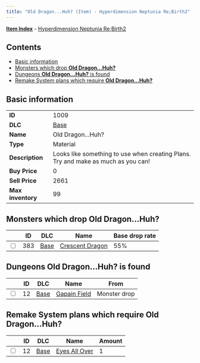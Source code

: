 ```yaml
---
title: "Old Dragon...Huh? (Item) - Hyperdimension Neptunia Re;Birth2"
---
```


[**Item Index**](/neptunia/rb2/item/index.html) - [Hyperdimension Neptunia Re;Birth2](/neptunia/rb2)

## Contents

- [Basic information](#basic-information)
- [Monsters which drop **Old Dragon...Huh?**](#monsters-which-drop-old-dragonhuh)
- [Dungeons **Old Dragon...Huh?** is found](#dungeons-old-dragonhuh-is-found)
- [Remake System plans which require **Old Dragon...Huh?**](#remake-system-plans-which-require-old-dragonhuh)

## Basic information

|   |   |
| -- | -- |
| **ID** | 1009 |
| **DLC** | [Base](/neptunia/rb2/dlc/0-base.html) |
| **Name** | Old Dragon...Huh? |
| **Type** | Material |
| **Description** | Looks like something to use when creating Plans. Try and make as much as you can! |
| **Buy Price** | 0 |
| **Sell Price** | 2661 |
| **Max inventory** | 99 |

## Monsters which drop **Old Dragon...Huh?**

|    | ID | DLC | Name | Base drop rate |
| -- | -- | --- | ---- | -------------- |
| <input type="checkbox" id="rb2-monster-0-383" class="trackbox" /> | 383 | [Base](/neptunia/rb2/dlc/0-base.html) | [Crescent Dragon](/neptunia/rb2/monster/0-383-crescent-dragon.html) | 55% |

## Dungeons **Old Dragon...Huh?** is found

|    | ID | DLC | Name | From |
| -- | -- | --- | ---- | ---- |
| <input type="checkbox" id="rb2-dungeon-0-12" class="trackbox" /> | 12 | [Base](/neptunia/rb2/dlc/0-base.html) | [Gapain Field](/neptunia/rb2/dungeon/0-12-gapain-field.html) | Monster drop |

## Remake System plans which require **Old Dragon...Huh?**

|    | ID | DLC | Name | Amount |
| -- | -- | --- | ---- | ------ |
| <input type="checkbox" id="rb2-remake-0-12" class="trackbox" /> | 12 | [Base](/neptunia/rb2/dlc/0-base.html) | [Eyes All Over](/neptunia/rb2/remake/0-12-eyes-all-over.html) | 1 |